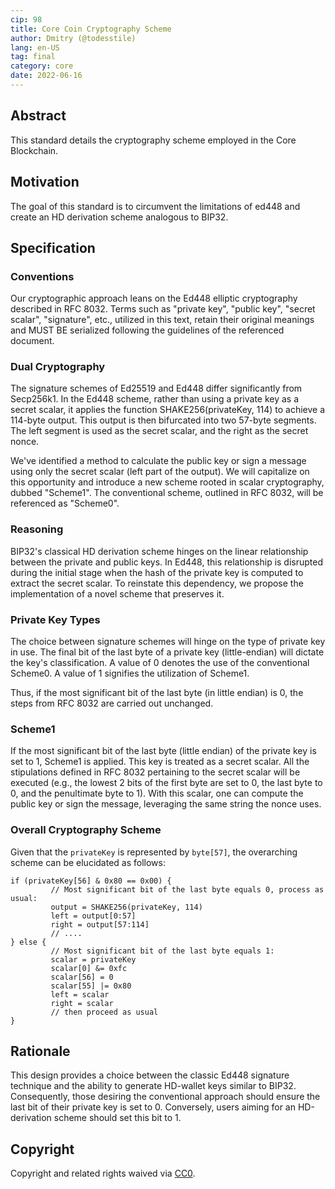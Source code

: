 ```yaml
---
cip: 98
title: Core Coin Cryptography Scheme
author: Dmitry (@todesstile)
lang: en-US
tag: final
category: core
date: 2022-06-16
---
```

## Abstract

This standard details the cryptography scheme employed in the Core Blockchain.

## Motivation

The goal of this standard is to circumvent the limitations of ed448 and create an HD derivation scheme analogous to BIP32.

## Specification

### Conventions

Our cryptographic approach leans on the Ed448 elliptic cryptography described in RFC 8032. Terms such as "private key", "public key", "secret scalar", "signature", etc., utilized in this text, retain their original meanings and MUST BE serialized following the guidelines of the referenced document.

### Dual Cryptography

The signature schemes of Ed25519 and Ed448 differ significantly from Secp256k1. In the Ed448 scheme, rather than using a private key as a secret scalar, it applies the function SHAKE256(privateKey, 114) to achieve a 114-byte output. This output is then bifurcated into two 57-byte segments. The left segment is used as the secret scalar, and the right as the secret nonce.

We've identified a method to calculate the public key or sign a message using only the secret scalar (left part of the output). We will capitalize on this opportunity and introduce a new scheme rooted in scalar cryptography, dubbed "Scheme1". The conventional scheme, outlined in RFC 8032, will be referenced as "Scheme0".

### Reasoning

BIP32's classical HD derivation scheme hinges on the linear relationship between the private and public keys. In Ed448, this relationship is disrupted during the initial stage when the hash of the private key is computed to extract the secret scalar. To reinstate this dependency, we propose the implementation of a novel scheme that preserves it.

### Private Key Types

The choice between signature schemes will hinge on the type of private key in use. The final bit of the last byte of a private key (little-endian) will dictate the key's classification. A value of 0 denotes the use of the conventional Scheme0. A value of 1 signifies the utilization of Scheme1.

Thus, if the most significant bit of the last byte (in little endian) is 0, the steps from RFC 8032 are carried out unchanged.

### Scheme1

If the most significant bit of the last byte (little endian) of the private key is set to 1, Scheme1 is applied. This key is treated as a secret scalar. All the stipulations defined in RFC 8032 pertaining to the secret scalar will be executed (e.g., the lowest 2 bits of the first byte are set to 0, the last byte to 0, and the penultimate byte to 1). With this scalar, one can compute the public key or sign the message, leveraging the same string the nonce uses.

### Overall Cryptography Scheme

Given that the `privateKey` is represented by `byte[57]`, the overarching scheme can be elucidated as follows:

```
if (privateKey[56] & 0x80 == 0x00) {
         // Most significant bit of the last byte equals 0, process as usual:
         output = SHAKE256(privateKey, 114)
         left = output[0:57]
         right = output[57:114]
         // ....
} else {
         // Most significant bit of the last byte equals 1:
         scalar = privateKey
         scalar[0] &= 0xfc
         scalar[56] = 0
         scalar[55] |= 0x80
         left = scalar
         right = scalar
         // then proceed as usual
}
```

## Rationale

This design provides a choice between the classic Ed448 signature technique and the ability to generate HD-wallet keys similar to BIP32. Consequently, those desiring the conventional approach should ensure the last bit of their private key is set to 0. Conversely, users aiming for an HD-derivation scheme should set this bit to 1.

## Copyright

Copyright and related rights waived via [CC0](https://creativecommons.org/publicdomain/zero/1.0/).
